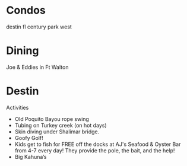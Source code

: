 # Condos
destin fl century park west

# Dining
Joe & Eddies in Ft Walton

# Destin
Activities
- Old Poquito Bayou rope swing
- Tubing on Turkey creek (on hot days)
- Skin diving under Shalimar bridge.
- Goofy Golf!
- Kids get to fish for FREE off the docks at AJ's Seafood & Oyster Bar from 4-7 every day! They provide the pole, the bait, and the help!
- Big Kahuna’s

